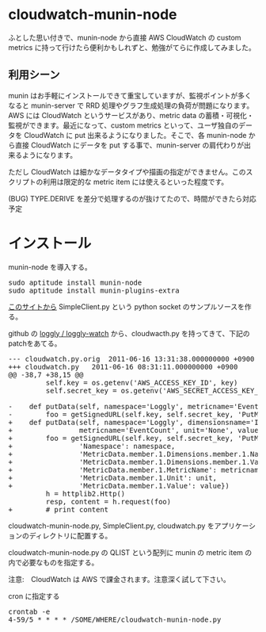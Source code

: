 # cloudwatch-munin-node

ふとした思い付きで、munin-node から直接 AWS CloudWatch の custom metrics に持って行けたら便利かもしれずと、勉強がてらに作成してみました。

## 利用シーン

munin はお手軽にインストールできて重宝していますが、監視ポイントが多くなると munin-server で RRD 処理やグラフ生成処理の負荷が問題になります。AWS には CloudWatch というサービスがあり、metric data の蓄積・可視化・監視ができます。最近になって、custom metrics といって、ユーザ独自のデータを CloudWatch に put 出来るようになりました。そこで、各 munin-node から直接 CloudWatch にデータを put する事で、munin-server の肩代わりが出来るようになります。

ただし CloudWatch は細かなデータタイプや描画の指定ができません。このスクリプトの利用は限定的な metric item には使えるといった程度です。

(BUG) TYPE.DERIVE を差分で処理するのが抜けてたので、時間ができたら対応予定

# インストール

munin-node を導入する。

<pre>
sudo aptitude install munin-node
sudo aptitude install munin-plugins-extra
</pre>

[このサイトから](http://effbot.org/zone/socket-intro.htm) SimpleClient.py という python socket のサンプルソースを作る。

github の [loggly / loggly-watch](https://github.com/loggly/loggly-watch) から、cloudwacth.py を持ってきて、下記のpatchをあてる。

<pre>
--- cloudwatch.py.orig	2011-06-16 13:31:38.000000000 +0900
+++ cloudwatch.py	2011-06-16 08:31:11.000000000 +0900
@@ -38,7 +38,15 @@
         self.key = os.getenv('AWS_ACCESS_KEY_ID', key)
         self.secret_key = os.getenv('AWS_SECRET_ACCESS_KEY_ID', secret_key)
 
-    def putData(self, namespace='Loggly', metricname='EventCount', value=0):
-        foo = getSignedURL(self.key, self.secret_key, 'PutMetricData', {'Namespace': namespace, 'MetricData.member.1.MetricName': metricname, 'MetricData.member.1.Value': value})
+    def putData(self, namespace='Loggly', dimensionsname='InstanceId', dimensionsvalue='MyInstanceId',
+                metricname='EventCount', unit='None', value=0.0):
+        foo = getSignedURL(self.key, self.secret_key, 'PutMetricData', {
+                'Namespace': namespace,
+                'MetricData.member.1.Dimensions.member.1.Name': dimensionsname,
+                'MetricData.member.1.Dimensions.member.1.Value': dimensionsvalue,
+                'MetricData.member.1.MetricName': metricname,
+                'MetricData.member.1.Unit': unit,
+                'MetricData.member.1.Value': value})
         h = httplib2.Http()
         resp, content = h.request(foo)
+        # print content
</pre> 

cloudwatch-munin-node.py, SimpleClient.py, cloudwatch.py をアプリケーションのディレクトリに配置する。

cloudwatch-munin-node.py の QLIST という配列に munin の metric item の内で必要なものを指定する。

注意:　CloudWatch は AWS で課金されます。注意深く試して下さい。

cron に指定する

<pre>
crontab -e
4-59/5 * * * * /SOME/WHERE/cloudwatch-munin-node.py
</pre>

